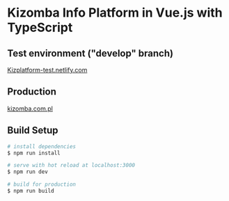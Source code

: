 # Kizomba Info Platform in Vue.js with TypeScript

## Test environment ("develop" branch)

[Kizplatform-test.netlify.com](https://kizplatform-test.netlify.com/)

## Production

[kizomba.com.pl](https://kizomba.com.pl/)

## Build Setup

```bash
# install dependencies
$ npm run install

# serve with hot reload at localhost:3000
$ npm run dev

# build for production
$ npm run build
```
